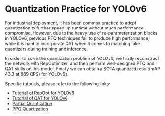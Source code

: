 # Quantization Practice for YOLOv6

For industrial deployment, it has been common practice to adopt quantization to further speed up runtime without much performance compromise. However, due to the heavy use of re-parameterization blocks in YOLOv6, previous PTQ techniques fail to produce high performance, while it is hard to incorporate QAT when it comes to matching fake quantizers during training and inference.

In order to solve the quantization problem of YOLOv6, we firstly reconstruct the network with RepOptimizer, and then perform well-designed PTQ and QAT skills on this model. Finally we can obtain a SOTA quantized result(mAP 43.3 at 869 QPS) for YOLOv6s.

Specific tutorials, please refer to the following links:

- [Tutorial of RepOpt for YOLOv6](./tutorial_repopt.md)
- [Tutorial of QAT for YOLOv6](../tools/qat/README.md)
- [Partial Quantization](../tools/partial_quantization)
- [PPQ Quantization](../tools/quantization/ppq)
